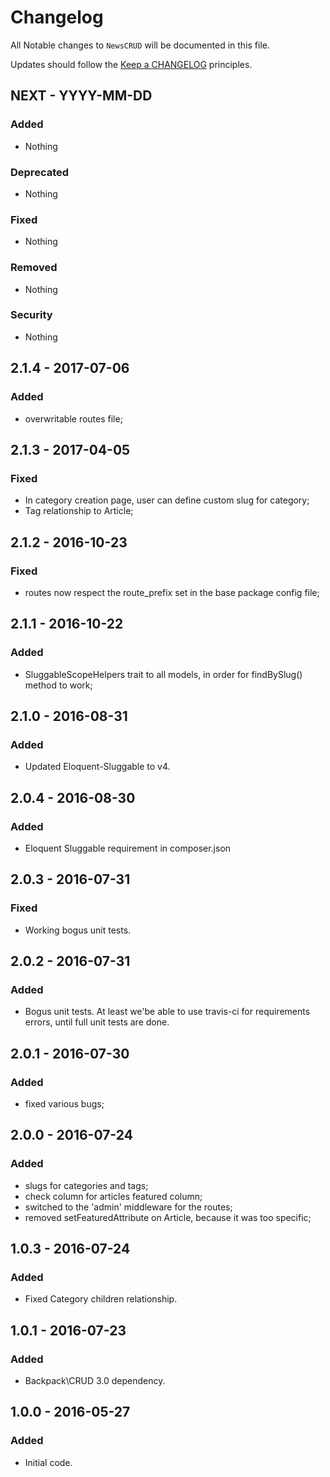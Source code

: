 # Changelog

All Notable changes to `NewsCRUD` will be documented in this file.

Updates should follow the [Keep a CHANGELOG](http://keepachangelog.com/) principles.

## NEXT - YYYY-MM-DD

### Added
- Nothing

### Deprecated
- Nothing

### Fixed
- Nothing

### Removed
- Nothing

### Security
- Nothing


## 2.1.4 - 2017-07-06

### Added
- overwritable routes file;


## 2.1.3 - 2017-04-05

### Fixed
- In category creation page, user can define custom slug for category;
- Tag relationship to Article;


## 2.1.2 - 2016-10-23

### Fixed
- routes now respect the route_prefix set in the base package config file;


## 2.1.1 - 2016-10-22

### Added
- SluggableScopeHelpers trait to all models, in order for findBySlug() method to work;


## 2.1.0 - 2016-08-31

### Added
- Updated Eloquent-Sluggable to v4.


## 2.0.4 - 2016-08-30

### Added
- Eloquent Sluggable requirement in composer.json


## 2.0.3 - 2016-07-31

### Fixed
- Working bogus unit tests.


## 2.0.2 - 2016-07-31

### Added
- Bogus unit tests. At least we'be able to use travis-ci for requirements errors, until full unit tests are done.



## 2.0.1 - 2016-07-30

### Added
- fixed various bugs;



## 2.0.0 - 2016-07-24

### Added
- slugs for categories and tags;
- check column for articles featured column;
- switched to the 'admin' middleware for the routes;
- removed setFeaturedAttribute on Article, because it was too specific;


## 1.0.3 - 2016-07-24

### Added
- Fixed Category children relationship.


## 1.0.1 - 2016-07-23

### Added
- Backpack\CRUD 3.0 dependency.


## 1.0.0 - 2016-05-27

### Added
- Initial code.
